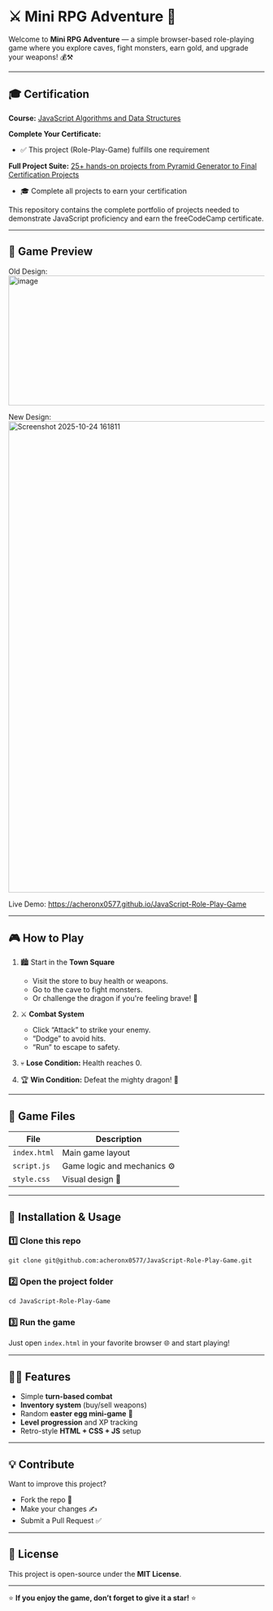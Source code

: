 # ⚔️ Mini RPG Adventure 🐉

Welcome to **Mini RPG Adventure** — a simple browser-based role-playing game where you explore caves, fight monsters, earn gold, and upgrade your weapons! 💰⚒️

---

## 🎓 Certification

**Course:** [JavaScript Algorithms and Data Structures](https://www.freecodecamp.org/learn/javascript-algorithms-and-data-structures-v8)

**Complete Your Certificate:**
- ✅ This project (Role-Play-Game) fulfills one requirement

**Full Project Suite:** [25+ hands-on projects from Pyramid Generator to Final Certification Projects](https://github.com/acheronx0577/JavaScript-Algorithms-and-Data-Structures)
- 🎓 Complete all projects to earn your certification

This repository contains the complete portfolio of projects needed to demonstrate JavaScript proficiency and earn the freeCodeCamp certificate.

---

## 📸 Game Preview
Old Design:
<img width="897" height="255" alt="image" src="https://github.com/user-attachments/assets/136186fd-edfc-4a24-bff6-a49ea5c38a83" />

New Design: 
<img width="1041" height="926" alt="Screenshot 2025-10-24 161811" src="https://github.com/user-attachments/assets/5d058c3b-280b-4ed2-945f-e1544850dffe" />

Live Demo: https://acheronx0577.github.io/JavaScript-Role-Play-Game

---

## 🎮 How to Play

1. 🏙️ Start in the **Town Square**  
   - Visit the store to buy health or weapons.  
   - Go to the cave to fight monsters.  
   - Or challenge the dragon if you're feeling brave! 🐲  

2. ⚔️ **Combat System**
   - Click “Attack” to strike your enemy.  
   - “Dodge” to avoid hits.  
   - “Run” to escape to safety.  

3. 💀 **Lose Condition:** Health reaches 0.  
4. 🏆 **Win Condition:** Defeat the mighty dragon! 🎉  

---

## 🧩 Game Files

| File | Description |
|------|--------------|
| `index.html` | Main game layout |
| `script.js` | Game logic and mechanics ⚙️ |
| `style.css` | Visual design 🎨 |

---

## 🧰 Installation & Usage

### 1️⃣ Clone this repo
```
git clone git@github.com:acheronx0577/JavaScript-Role-Play-Game.git
```

### 2️⃣ Open the project folder
```
cd JavaScript-Role-Play-Game
```

### 3️⃣ Run the game
Just open `index.html` in your favorite browser 🌐 and start playing!

---

## 🧙‍♂️ Features

- Simple **turn-based combat**
- **Inventory system** (buy/sell weapons)
- Random **easter egg mini-game** 🎲
- **Level progression** and XP tracking
- Retro-style **HTML + CSS + JS** setup  

---

## 💡 Contribute

Want to improve this project?  
- Fork the repo 🍴  
- Make your changes ✍️  
- Submit a Pull Request ✅  

---

## 📜 License

This project is open-source under the **MIT License**.

---

⭐ **If you enjoy the game, don’t forget to give it a star!** ⭐
